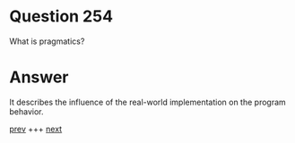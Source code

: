 
# Question 254



 What is pragmatics?


# Answer



It describes the
influence of the real-world implementation on the program behavior. 


[prev](253.md) +++ [next](255.md)
